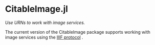 # CitableImage.jl


*Use URNs to work with image services.*

The current version of the CitableImage package supports working with image services using the  [IIIF protocol](https://iiif.io/) .


